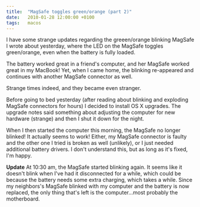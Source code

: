 ```yaml
---
title:	"MagSafe toggles green/orange (part 2)"
date:	2010-01-28 12:00:00 +0100
tags: 	macos
---
```


I have some strange updates regarding the greeen/orange blinking MagSafe I wrote
about yesterday, where the LED on the MagSafe toggles green/orange, even when the
battery is fully loaded.

The battery worked great in a friend's computer, and her MagSafe worked great in
my MacBook! Yet, when I came home, the blinking re-appeared and continues with
another MagSafe connector as well.

Strange times indeed, and they became even stranger.

Before going to bed yesterday (after reading about blinking and exploding MagSafe
connectors for hours) I decided to install OS X upgrades. The upgrade notes said
something about adjusting the computer for new hardware (strange) and then I shut
it down for the night.

When I then started the computer this morning, the MagSafe no longer blinked! It
actually seems to work! Either, my MagSafe connector is faulty and the other one
I tried is broken as well (unlikely), or I just needed additional battery drivers. 
I don't understand this, but as long as it's fixed, I'm happy.

**Update** At 10:30 am, the MagSafe started blinking again. It seems like it doesn't
blink when I've had it disconnected for a while, which could be because the battery
needs some extra charging, which takes a while. Since my neighbors's MagSafe blinked
with my computer and the battery is now replaced, the only thing that's left is the
computer...most probably the motherboard.